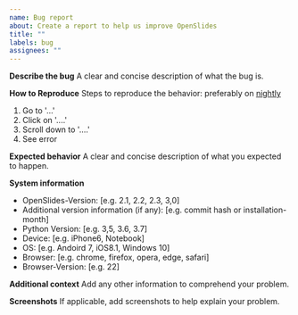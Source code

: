 ```yaml
---
name: Bug report
about: Create a report to help us improve OpenSlides
title: ""
labels: bug
assignees: ""
---
```


**Describe the bug**
A clear and concise description of what the bug is.

**How to Reproduce**
Steps to reproduce the behavior: preferably on [nightly](https://nightly.demo.openslides.org)

1. Go to '...'
2. Click on '....'
3. Scroll down to '....'
4. See error

**Expected behavior**
A clear and concise description of what you expected to happen.

**System information**

- OpenSlides-Version: [e.g. 2.1, 2.2, 2.3, 3,0]
- Additional version information (if any): [e.g. commit hash or installation-month]
- Python Version: [e.g. 3,5, 3.6, 3.7]
- Device: [e.g. iPhone6, Notebook]
- OS: [e.g. Andoird 7, iOS8.1, Windows 10]
- Browser: [e.g. chrome, firefox, opera, edge, safari]
- Browser-Version: [e.g. 22]

**Additional context**
Add any other information to comprehend your problem.

**Screenshots**
If applicable, add screenshots to help explain your problem.

